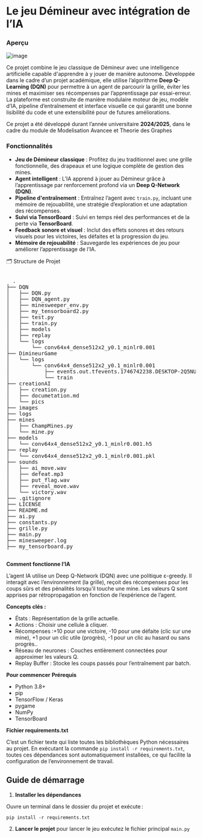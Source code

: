 
# **Le jeu Démineur avec intégration de l’IA**


###  **Aperçu**
![image](https://github.com/user-attachments/assets/edfc8046-5b1e-49e7-b336-05897fd97d70)

Ce projet combine le jeu classique de Démineur avec une intelligence artificielle capable d'apprendre à y jouer de manière autonome. Développée dans le cadre d’un projet académique, elle utilise l’algorithme **Deep Q-Learning (DQN)** pour permettre à un agent de parcourir la grille, éviter les mines et maximiser ses récompenses par l’apprentissage par essai-erreur. La plateforme est construite de manière modulaire  moteur de jeu, modèle d’IA, pipeline d’entraînement et interface visuelle  ce qui garantit une bonne lisibilité du code et une extensibilité pour de futures améliorations.

Ce projet a été développé durant l’année universitaire **2024/2025**, dans le cadre du module de Modelisation Avancee et Theorie des Graphes


###  **Fonctionnalités**

* **Jeu de Démineur classique** : Profitez du jeu traditionnel avec une grille fonctionnelle, des drapeaux et une logique complète de gestion des mines.
* **Agent intelligent** : L’IA apprend à jouer au Démineur grâce à l’apprentissage par renforcement profond via un **Deep Q-Network (DQN)**.
* **Pipeline d'entraînement** : Entraînez l’agent avec `train.py`, incluant une mémoire de rejouabilité, une stratégie d’exploration et une adaptation des récompenses.
* **Suivi via TensorBoard** : Suivi en temps réel des performances et de la perte via **TensorBoard**.
* **Feedback sonore et visuel** : Inclut des effets sonores et des retours visuels pour les victoires, les défaites et la progression du jeu.
* **Mémoire de rejouabilité** : Sauvegarde les expériences de jeu pour améliorer l’apprentissage de l’IA.


🗂 Structure de Projet 
<pre> 
  .
├── DQN
│   ├── DQN.py
│   ├── DQN_agent.py
│   ├── minesweeper_env.py
│   ├── my_tensorboard2.py
│   ├── test.py
│   ├── train.py
│   ├── models
│   ├── replay
│   └── logs
│       └── conv64x4_dense512x2_y0.1_minlr0.001
├── DimineurGame
│   └── logs
│       └── conv64x4_dense512x2_y0.1_minlr0.001
│           ├── events.out.tfevents.1746742238.DESKTOP-2Q5NU70.12844.0.v2
│           └── train
├── creationAI
│   ├── creation.py
│   ├── documetation.md
│   └── pics
├── images
├── logs
├── mines
│   ├── ChampMines.py
│   └── mine.py
├── models
│   └── conv64x4_dense512x2_y0.1_minlr0.001.h5
├── replay
│   └── conv64x4_dense512x2_y0.1_minlr0.001.pkl
├── sounds
│   ├── ai_move.wav
│   ├── defeat.mp3
│   ├── put_flag.wav
│   ├── reveal_move.wav
│   └── victory.wav
├── .gitignore
├── LICENSE
├── README.md
├── ai.py
├── constants.py
├── grille.py
├── main.py
├── minesweeper.log
├── my_tensorboard.py

</pre>


**Comment fonctionne l’IA**

L’agent IA utilise un Deep Q-Network (DQN) avec une politique ε-greedy. Il interagit avec l’environnement (la grille), reçoit des récompenses pour les coups sûrs et des pénalités lorsqu’il touche une mine. Les valeurs Q sont apprises par rétropropagation en fonction de l’expérience de l’agent.

**Concepts clés :**

* États : Représentation de la grille actuelle.
* Actions : Choisir une cellule à cliquer.
* Récompenses :+10 pour une victoire, -10 pour une défaite (clic sur une mine), +1 pour un clic utile (progrès), -1 pour un clic au hasard ou sans progrès..
* Réseau de neurones : Couches entièrement connectées pour approximer les valeurs Q.
* Replay Buffer : Stocke les coups passés pour l’entraînement par batch.

**Pour commencer**
**Prérequis**

* Python 3.8+
* pip
* TensorFlow / Keras
* pygame
* NumPy
* TensorBoard


**Fichier requirements.txt**

C’est un fichier texte qui liste toutes les bibliothèques Python nécessaires au projet. En exécutant la commande `pip install -r requirements.txt`, toutes ces dépendances sont automatiquement installées, ce qui facilite la configuration de l’environnement de travail.

## Guide de démarrage

1. **Installer les dépendances**

Ouvre un terminal dans le dossier du projet et exécute :
```
pip install -r requirements.txt
```

2. **Lancer le projet**
pour lancer le jeu exécutez le fichier principal `main.py` 


